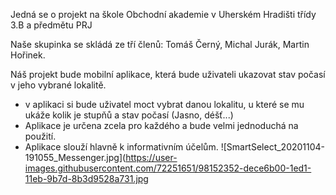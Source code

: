 Jedná se o projekt na škole Obchodní akademie v Uherském Hradišti třídy 3.B a předmětu PRJ 

Naše skupinka se skládá ze tří členů: Tomáš Černý, Michal Jurák, Martin Hořinek.


Náš projekt bude mobilní aplikace, která bude uživateli ukazovat stav počasí v jeho vybrané lokalitě.
- v aplikaci si bude uživatel moct vybrat danou lokalitu, u které se mu ukáže kolik je stupňů a stav počasí (Jasno, déšť...)
- Aplikace je určena zcela pro každého a bude velmi jednoduchá na použití.
- Aplikace slouží hlavně k informativním účelům.
![SmartSelect_20201104-191055_Messenger.jpg](https://user-images.githubusercontent.com/72251651/98152352-dece6b00-1ed1-11eb-9b7d-8b3d9528a731.jpg
